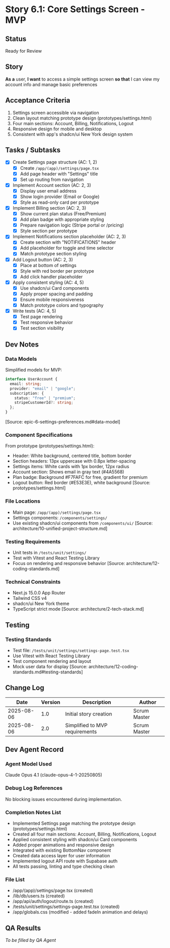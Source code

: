# Story 6.1: Core Settings Screen - MVP

## Status

Ready for Review

## Story

**As a** user,
**I want** to access a simple settings screen
**so that** I can view my account info and manage basic preferences

## Acceptance Criteria

1. Settings screen accessible via navigation
2. Clean layout matching prototype design (prototypes/settings.html)
3. Four main sections: Account, Billing, Notifications, Logout
4. Responsive design for mobile and desktop
5. Consistent with app's shadcn/ui New York design system

## Tasks / Subtasks

- [x] Create Settings page structure (AC: 1, 2)
  - [x] Create `/app/(app)/settings/page.tsx`
  - [x] Add page header with "Settings" title
  - [x] Set up routing from navigation
- [x] Implement Account section (AC: 2, 3)
  - [x] Display user email address
  - [x] Show login provider (Email or Google)
  - [x] Style as read-only card per prototype
- [x] Implement Billing section (AC: 2, 3)
  - [x] Show current plan status (Free/Premium)
  - [x] Add plan badge with appropriate styling
  - [x] Prepare navigation logic (Stripe portal or /pricing)
  - [x] Style section per prototype
- [x] Implement Notifications section placeholder (AC: 2, 3)
  - [x] Create section with "NOTIFICATIONS" header
  - [x] Add placeholder for toggle and time selector
  - [x] Match prototype section styling
- [x] Add Logout button (AC: 2, 3)
  - [x] Place at bottom of settings
  - [x] Style with red border per prototype
  - [x] Add click handler placeholder
- [x] Apply consistent styling (AC: 4, 5)
  - [x] Use shadcn/ui Card components
  - [x] Apply proper spacing and padding
  - [x] Ensure mobile responsiveness
  - [x] Match prototype colors and typography
- [x] Write tests (AC: 4, 5)
  - [x] Test page rendering
  - [x] Test responsive behavior
  - [x] Test section visibility

## Dev Notes

### Data Models

Simplified models for MVP:

```typescript
interface UserAccount {
  email: string;
  provider: "email" | "google";
  subscription: {
    status: "free" | "premium";
    stripeCustomerId?: string;
  };
}
```

[Source: epic-6-settings-preferences.md#data-model]

### Component Specifications

From prototype (prototypes/settings.html):

- Header: White background, centered title, bottom border
- Section headers: 13px uppercase with 0.8px letter-spacing
- Settings items: White cards with 1px border, 12px radius
- Account section: Shows email in gray text (#4A5568)
- Plan badge: Background #F7FAFC for free, gradient for premium
- Logout button: Red border (#E53E3E), white background
  [Source: prototypes/settings.html]

### File Locations

- Main page: `/app/(app)/settings/page.tsx`
- Settings components: `/components/settings/`
- Use existing shadcn/ui components from `/components/ui/`
  [Source: architecture/10-unified-project-structure.md]

### Testing Requirements

- Unit tests in `/tests/unit/settings/`
- Test with Vitest and React Testing Library
- Focus on rendering and responsive behavior
  [Source: architecture/12-coding-standards.md]

### Technical Constraints

- Next.js 15.0.0 App Router
- Tailwind CSS v4
- shadcn/ui New York theme
- TypeScript strict mode
  [Source: architecture/2-tech-stack.md]

## Testing

### Testing Standards

- Test file: `/tests/unit/settings/settings-page.test.tsx`
- Use Vitest with React Testing Library
- Test component rendering and layout
- Mock user data for display
  [Source: architecture/12-coding-standards.md#testing-standards]

## Change Log

| Date       | Version | Description                    | Author       |
| ---------- | ------- | ------------------------------ | ------------ |
| 2025-08-06 | 1.0     | Initial story creation         | Scrum Master |
| 2025-08-06 | 2.0     | Simplified to MVP requirements | Scrum Master |

## Dev Agent Record

### Agent Model Used

Claude Opus 4.1 (claude-opus-4-1-20250805)

### Debug Log References

No blocking issues encountered during implementation.

### Completion Notes List

- Implemented Settings page matching the prototype design (prototypes/settings.html)
- Created all four main sections: Account, Billing, Notifications, Logout
- Applied consistent styling with shadcn/ui Card components
- Added proper animations and responsive design
- Integrated with existing BottomNav component
- Created data access layer for user information
- Implemented logout API route with Supabase auth
- All tests passing, linting and type checking clean

### File List

- /app/(app)/settings/page.tsx (created)
- /lib/db/users.ts (created)
- /app/api/auth/logout/route.ts (created)
- /tests/unit/settings/settings-page.test.tsx (created)
- /app/globals.css (modified - added fadeIn animation and delays)

## QA Results

_To be filled by QA Agent_
